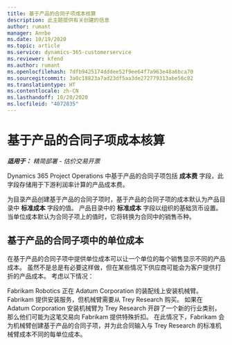 ```yaml
---
title: 基于产品的合同子项成本核算
description: 此主题提供有关创建的信息
author: rumant
manager: Annbe
ms.date: 10/19/2020
ms.topic: article
ms.service: dynamics-365-customerservice
ms.reviewer: kfend
ms.author: rumant
ms.openlocfilehash: 7dfb9425174dddee52f9ee64f7a963e48a6bca70
ms.sourcegitcommit: 3a0c18823a7ad23df5aa3de272779313abe56c82
ms.translationtype: HT
ms.contentlocale: zh-CN
ms.lasthandoff: 10/20/2020
ms.locfileid: "4072835"
---
```

# <a name="costing-product-based-contract-lines"></a>基于产品的合同子项成本核算

_**适用于：** 精简部署 - 估价交易开票_


Dynamics 365 Project Operations 中基于产品的合同子项包括 **成本费** 字段，此字段存储用于下游利润率计算的产品成本费。

为目录产品创建基于产品的合同子项时，基于产品的合同子项的成本默认为产品目录中 **标准成本** 字段的值。 产品目录中的 **标准成本** 字段以组织的基础货币设置。 当单位成本默认为合同子项上的值时，它将转换为合同中的销售币种。

## <a name="unit-cost-on-a-product-based-contract-line"></a>基于产品的合同子项中的单位成本

在基于产品的合同子项中提供单位成本可以让一个单位的每个销售显示不同的产品成本。 虽然不是总是有必要这样做，但在某些情况下供应商可能会为客户提供打折的产品成本。 考虑以下情况：

Fabrikam Robotics 正在 Adatum Corporation 的装配线上安装机械臂。 Fabrikam 提供安装服务，但机械臂需要从 Trey Research 购买。 如果在 Adatum Corporation 安装机械臂为 Trey Research 开辟了一个新的行业类别，那么他们可能为这笔交易向 Fabrikam 提供特殊折扣。 在此情况下，Fabrikam 会为机械臂创建基于产品的合同子项，并为此合同输入与 Trey Research 的标准机械臂成本不同的每单位成本。
